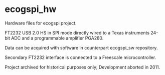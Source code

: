 ecogspi_hw
=================
Hardware files for ecogspi project.

FT2232 USB 2.0 HS in SPI mode directly wired to a Texas instruments 24-bit ADC and a programmable amplifier PGA280.

Data can be acquired with software in counterpart ecogspi_sw repository. 

Secondary FT2232 interface is connected to a Freescale microcontroller.

Project archived for historical purposes only; Development aborted in 2011.
